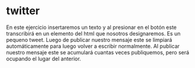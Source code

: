 # twitter
En este ejercicio insertaremos un texto y al presionar en el botón este transcribirá en un elemento del html que nosotros designaremos.
Es un pequeno tweet.
Luego de publicar nuestro mensaje este se limpiará automáticamente para luego volver a escribir normalmente.
Al publicar nuestro mensaje este se acumulará cuantas veces publiquemos, pero será ocupando el lugar del anterior. 